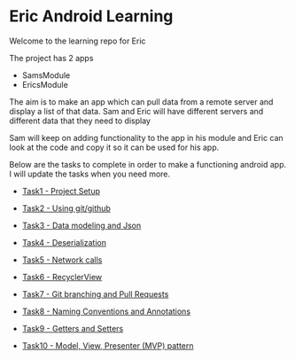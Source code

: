 # Eric Android Learning

Welcome to the learning repo for Eric

The project has 2 apps
- SamsModule
- EricsModule

The aim is to make an app which can pull data from a remote server and display a list of that data. Sam and Eric will have different servers and different data that they need to display

Sam will keep on adding functionality to the app in his module and Eric can look at the code and copy it so it can be used for his app.

Below are the tasks to complete in order to make a functioning android app. I will update the tasks when you need more.


- [Task1 - Project Setup](https://github.com/sdoward/eric_learning/blob/master/tasks/task1.md)

- [Task2 - Using git/github](https://github.com/sdoward/eric_learning/blob/master/tasks/task2.md)

- [Task3 - Data modeling and Json](https://github.com/sdoward/eric_learning/blob/master/tasks/task3.md)

- [Task4 - Deserialization](https://github.com/sdoward/eric_learning/blob/master/tasks/task4.md)

- [Task5 - Network calls](https://github.com/sdoward/eric_learning/blob/master/tasks/task5.md)

- [Task6 - RecyclerView](https://github.com/sdoward/eric_learning/blob/master/tasks/task6.md)

- [Task7 - Git branching and Pull Requests](https://github.com/sdoward/eric_learning/blob/master/tasks/task7.md)

- [Task8 - Naming Conventions and Annotations](https://github.com/sdoward/eric_learning/blob/master/tasks/task8.md)

- [Task9 - Getters and Setters](https://github.com/sdoward/eric_learning/blob/master/tasks/task9.md)

- [Task10 - Model, View, Presenter (MVP) pattern](https://github.com/sdoward/eric_learning/blob/master/tasks/task10.md)
